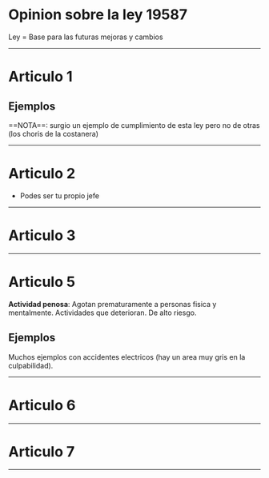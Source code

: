 # Opinion sobre la ley 19587
Ley = Base para las futuras mejoras y cambios

---
# Articulo 1
## Ejemplos
==NOTA==: surgio un ejemplo de cumplimiento de esta ley pero no de otras (los choris de la costanera)

---
# Articulo 2
- Podes ser tu propio jefe

---
# Articulo 3

---
# Articulo 5
**Actividad penosa**: Agotan prematuramente a personas fisica y mentalmente. Actividades que deterioran. De alto riesgo.

## Ejemplos
Muchos ejemplos con accidentes electricos (hay un area muy gris en la culpabilidad).

---
# Articulo 6
---
# Articulo 7
---
